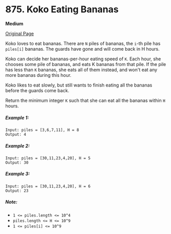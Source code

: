 # 875. Koko Eating Bananas

**Medium**

[Original Page](https://leetcode.com/problems/koko-eating-bananas/)

Koko loves to eat bananas.  There are `N` piles of bananas, the `i`-th pile has `piles[i]` bananas.  The guards have gone and will come back in H hours.

Koko can decide her bananas-per-hour eating speed of `K`.  Each hour, she chooses some pile of bananas, and eats K bananas from that pile.  If the pile has less than `K` bananas, she eats all of them instead, and won't eat any more bananas during this hour.

Koko likes to eat slowly, but still wants to finish eating all the bananas before the guards come back.

Return the minimum integer `K` such that she can eat all the bananas within `H` hours.

##### Example 1:
```
Input: piles = [3,6,7,11], H = 8
Output: 4
```

##### Example 2:
```
Input: piles = [30,11,23,4,20], H = 5
Output: 30
```

##### Example 3:
```
Input: piles = [30,11,23,4,20], H = 6
Output: 23
```

##### Note:
- `1 <= piles.length <= 10^4`
- `piles.length <= H <= 10^9`
- `1 <= piles[i] <= 10^9`

